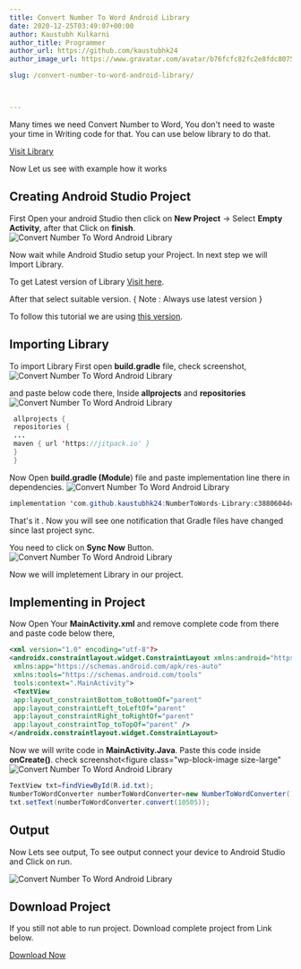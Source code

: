 ```yaml
---
title: Convert Number To Word Android Library
date: 2020-12-25T03:49:07+00:00
author: Kaustubh Kulkarni
author_title: Programmer
author_url: https://github.com/kaustubhk24
author_image_url: https://www.gravatar.com/avatar/b76fcfc82fc2e8fdc8075636f1735f61?s=200

slug: /convert-number-to-word-android-library/



---
```

 

Many times we need Convert Number to Word, You don't need to waste your time in Writing code for that. You can use below library to do that.



[Visit Library](https://github.com/kaustubhk24/NumberToWords-Library)



Now Let us see with example how it works

## Creating Android Studio Project

First Open your android Studio then click on **New Project** -> Select **Empty Activity**, after that Click on **finish**.
![Convert Number To Word Android Library](https://www.kaustubh.codes/imgs/wp-content/uploads/2020/12/image-5.png) 

Now wait while Android Studio setup your Project. In next step we will Import Library.

To get Latest version of Library [Visit here](https://jitpack.io/#kaustubhk24/NumberToWords-Library).

After that select suitable version. { Note : Always use latest version }

To follow this tutorial we are using [this version](https://jitpack.io/#kaustubhk24/NumberToWords-Library/c3880604dc).

## Importing Library

To import Library First open **build.gradle** file, check screenshot,
![Convert Number To Word Android Library](https://www.kaustubh.codes/imgs/wp-content/uploads/2020/12/image-6.png) 

and paste below code there, Inside **allprojects** and **repositories**
![Convert Number To Word Android Library](https://www.kaustubh.codes/imgs/wp-content/uploads/2020/12/image-8.png) 

```java title="build.gradle"
 allprojects {
 repositories {
 ...
 maven { url 'https://jitpack.io' }
 }
 }
```



Now Open **build.gradle (Module**) file and paste implementation line there in dependencies.
![Convert Number To Word Android Library](https://www.kaustubh.codes/imgs/wp-content/uploads/2020/12/image-7.png) 

```java title="build.gradle"
implementation 'com.github.kaustubhk24:NumberToWords-Library:c3880604dc'
```

That's it . Now you will see one notification that Gradle files have changed since last project sync. 

You need to click on **Sync Now** Button.
![Convert Number To Word Android Library](https://www.kaustubh.codes/imgs/wp-content/uploads/2020/12/image-9.png) 

Now we will impletement Library in our project.

## Implementing in Project

Now Open Your **MainActivity.xml** and remove complete code from there and paste code below there,

```xml title="MainActivity.xml"
<xml version="1.0" encoding="utf-8"?>
<androidx.constraintlayout.widget.ConstraintLayout xmlns:android="https://schemas.android.com/apk/res/android"
 xmlns:app="https://schemas.android.com/apk/res-auto"
 xmlns:tools="https://schemas.android.com/tools"
 tools:context=".MainActivity">
 <TextView
 app:layout_constraintBottom_toBottomOf="parent"
 app:layout_constraintLeft_toLeftOf="parent"
 app:layout_constraintRight_toRightOf="parent"
 app:layout_constraintTop_toTopOf="parent" />
</androidx.constraintlayout.widget.ConstraintLayout>
```

Now we will write code in **MainActivity.Java**. Paste this code inside **onCreate()**. check screenshot<figure class="wp-block-image size-large"
![Convert Number To Word Android Library](https://www.kaustubh.codes/imgs/wp-content/uploads/2020/12/image-10.png) 

```java title="MainActivity.java"
TextView txt=findViewById(R.id.txt);
NumberToWordConverter numberToWordConverter=new NumberToWordConverter();
txt.setText(numberToWordConverter.convert(10505));

```

## Output

Now Lets see output, To see output connect your device to Android Studio and Click on run.

![Convert Number To Word Android Library](https://www.kaustubh.codes/imgs/wp-content/uploads/2020/12/image-11.png) 


## Download Project

If you still not able to run project. Download complete project from Link below.



[Download Now](https://github.com/JustInClicks-com/static-cdn/raw/main/Downloads/android/NumberToWordsExample2.zip)

